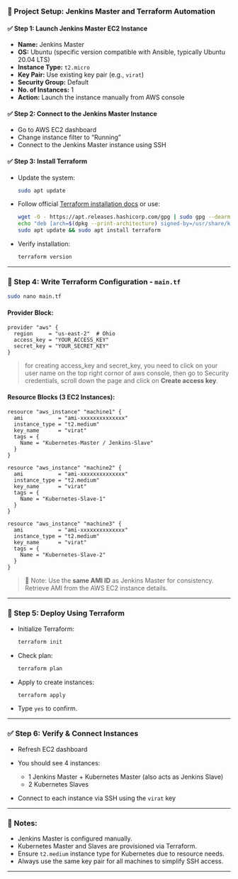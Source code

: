 ### 🔧 Project Setup: Jenkins Master and Terraform Automation

#### ✅ Step 1: Launch Jenkins Master EC2 Instance

* **Name:** Jenkins Master
* **OS:** Ubuntu (specific version compatible with Ansible, typically Ubuntu 20.04 LTS)
* **Instance Type:** `t2.micro`
* **Key Pair:** Use existing key pair (e.g., `virat`)
* **Security Group:** Default
* **No. of Instances:** 1
* **Action:** Launch the instance manually from AWS console

#### ✅ Step 2: Connect to the Jenkins Master Instance

* Go to AWS EC2 dashboard
* Change instance filter to “Running”
* Connect to the Jenkins Master instance using SSH

#### ✅ Step 3: Install Terraform

* Update the system:

  ```bash
  sudo apt update
  ```
* Follow official [Terraform installation docs](https://developer.hashicorp.com/terraform/downloads) or use:

  ```bash
  wget -O - https://apt.releases.hashicorp.com/gpg | sudo gpg --dearmor -o /usr/share/keyrings/hashicorp-archive-keyring.gpg
  echo "deb [arch=$(dpkg --print-architecture) signed-by=/usr/share/keyrings/hashicorp-archive-keyring.gpg] https://apt.releases.hashicorp.com $(grep -oP '(?<=UBUNTU_CODENAME=).*' /etc/os-release || lsb_release -cs) main" | sudo tee /etc/apt/sources.list.d/hashicorp.list
  sudo apt update && sudo apt install terraform
  ```
* Verify installation:

  ```bash
  terraform version
  ```

---

### 📜 Step 4: Write Terraform Configuration - `main.tf`

```bash
sudo nano main.tf
```

#### Provider Block:

```hcl
provider "aws" {
  region     = "us-east-2"  # Ohio
  access_key = "YOUR_ACCESS_KEY"
  secret_key = "YOUR_SECRET_KEY"
}
```
> for creating access_key and secret_key, you need to click on your user name on the top right cornor of aws console, then go to Security credentials, scroll down the page and click on **Create access key**.

#### Resource Blocks (3 EC2 Instances):

```hcl
resource "aws_instance" "machine1" {
  ami           = "ami-xxxxxxxxxxxxxx"
  instance_type = "t2.medium"
  key_name      = "virat"
  tags = {
    Name = "Kubernetes-Master / Jenkins-Slave"
  }
}

resource "aws_instance" "machine2" {
  ami           = "ami-xxxxxxxxxxxxxx"
  instance_type = "t2.medium"
  key_name      = "virat"
  tags = {
    Name = "Kubernetes-Slave-1"
  }
}

resource "aws_instance" "machine3" {
  ami           = "ami-xxxxxxxxxxxxxx"
  instance_type = "t2.medium"
  key_name      = "virat"
  tags = {
    Name = "Kubernetes-Slave-2"
  }
}
```

> 📌 Note: Use the **same AMI ID** as Jenkins Master for consistency. Retrieve AMI from the AWS EC2 instance details.

---

### 🚀 Step 5: Deploy Using Terraform

* Initialize Terraform:

  ```bash
  terraform init
  ```
* Check plan:

  ```bash
  terraform plan
  ```
* Apply to create instances:

  ```bash
  terraform apply
  ```
* Type `yes` to confirm.

---

### ✅ Step 6: Verify & Connect Instances

* Refresh EC2 dashboard
* You should see 4 instances:

  * 1 Jenkins Master + Kubernetes Master (also acts as Jenkins Slave)
  * 2 Kubernetes Slaves
* Connect to each instance via SSH using the `virat` key

---

### 📝 Notes:

* Jenkins Master is configured manually.
* Kubernetes Master and Slaves are provisioned via Terraform.
* Ensure `t2.medium` instance type for Kubernetes due to resource needs.
* Always use the same key pair for all machines to simplify SSH access.

---
